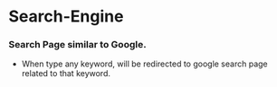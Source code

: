 # Search-Engine

### Search Page similar to Google.
* When type any keyword, will be redirected to google search page related to that keyword.

